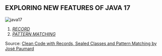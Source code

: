 ## EXPLORING NEW FEATURES OF JAVA 17

![java17](https://github.com/avendesta/java17-features/assets/53615807/7dd56852-30de-4116-8799-94a048a0ee97)

1. _[RECORD](https://github.com/avendesta/java17-features/tree/main/src/main/java/records)_
2. _[PATTERN MATCHING](https://github.com/avendesta/java17-features/tree/main/src/main/java/pattern_matching)_

Source:
[Clean Code with Records, Sealed Classes and Pattern Matching
by José Paumard](https://www.youtube.com/watch?v=V_mzFdFTk6I)

